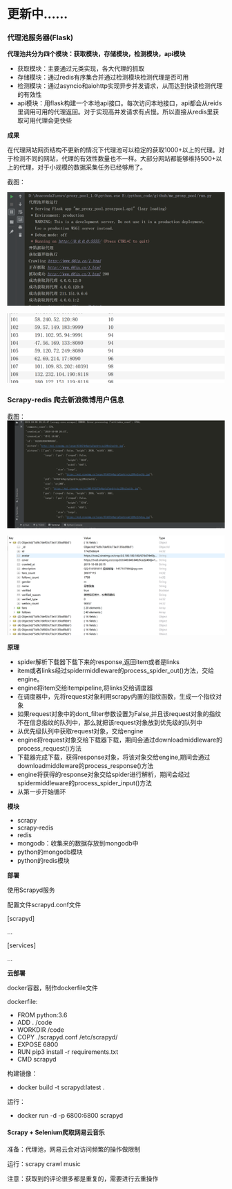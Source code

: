# **更新中**......

### 代理池服务器(Flask)

**代理池共分为四个模块：获取模块，存储模块，检测模块，api模块**

- 获取模块：主要通过元类实现，各大代理的抓取
- 存储模块：通过redis有序集合并通过检测模块检测代理是否可用
- 检测模块：通过asyncio和aiohttp实现异步并发请求，从而达到快读检测代理的有效性
- api模块：用flask构建一个本地api接口。每次访问本地接口，api都会从reids里调用可用的代理返回。对于实现高并发请求有点慢。所以直接从redis里获取可用代理会更快些

**成果**

在代理网站网页结构不更新的情况下代理池可以稳定的获取1000+以上的代理。对于检测不同的网站，代理的有效性数量也不一样。大部分网站都能够维持500+以上的代理，对于小规模的数据采集任务已经够用了。

截图：

![代理池1](image/代理池1.png)

![代理池3](image/代理池3.png)





### Scrapy-redis 爬去新浪微博用户信息

截图：
![新浪微博结果1.0](image/新浪微博结果1.0.png)

![mongodb](image/mongodb.png)

**原理**

- spider解析下载器下载下来的response,返回item或者是links 
- item或者links经过spidermiddleware的process_spider_out()方法，交给engine。 
- engine将item交给itempipeline,将links交给调度器 
- 在调度器中，先将request对象利用scrapy内置的指纹函数，生成一个指纹对象 
- 如果request对象中的dont_filter参数设置为False,并且该request对象的指纹不在信息指纹的队列中，那么就把该request对象放到优先级的队列中 
- 从优先级队列中获取request对象，交给engine 
- engine将request对象交给下载器下载，期间会通过downloadmiddleware的process_request()方法 
- 下载器完成下载，获得response对象，将该对象交给engine,期间会通过downloadmiddleware的process_response()方法 
- engine将获得的response对象交给spider进行解析，期间会经过spidermiddleware的process_spider_input()方法 
- 从第一步开始循环

**模块**

- scrapy
- scrapy-redis
- redis
- mongodb：收集来的数据存放到mongodb中
- python的mongodb模块 
- python的redis模块

**部署**

使用Scrapyd服务

配置文件scrapyd.conf文件

[scrapyd]

...

[services]

...

**云部署**

docker容器，制作dockerfile文件

dockerfile:

- FROM python:3.6
- ADD . /code
- WORKDIR /code
- COPY ./scrapyd.conf /etc/scrapyd/
- EXPOSE 6800
- RUN pip3 install -r requirements.txt
- CMD scrapyd

构建镜像：

- docker build -t scrapyd:latest .

运行：

- docker run -d -p 6800:6800 scrapyd



#### Scrapy + Selenium爬取网易云音乐

准备：代理池，网易云会对访问频繁的操作做限制

运行：scrapy crawl music 

注意：获取到的评论很多都是重复的，需要进行去重操作

